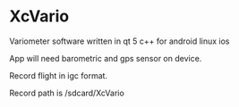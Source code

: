 # XcVario
Variometer software written in qt 5 c++ for android linux ios 

App will need barometric and gps sensor on device.

Record flight in igc format.

Record path is /sdcard/XcVario
